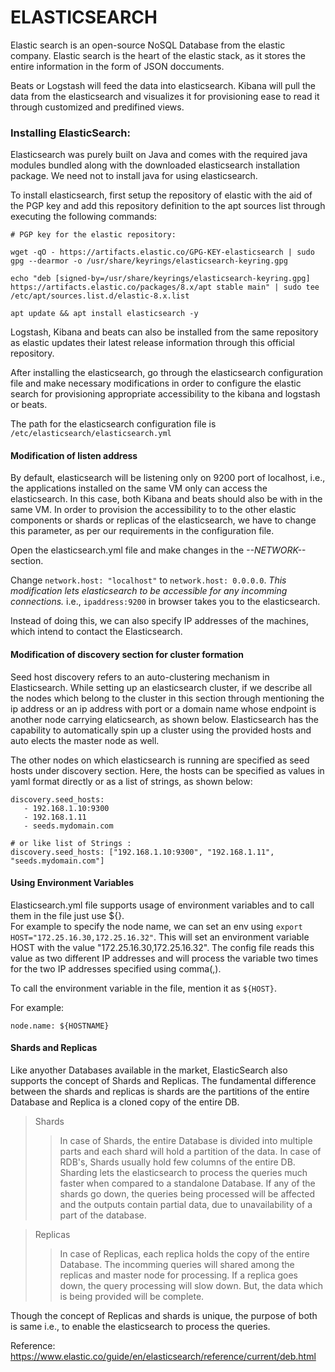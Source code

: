 # ELASTICSEARCH

Elastic search is an open-source NoSQL Database from the elastic company. Elastic search is the heart of the elastic stack, as it stores the entire information in the form of JSON doccuments. 

Beats or Logstash will feed the data into elasticsearch. Kibana will pull the data from the elasticsearch and visualizes it for provisioning ease to read it through customized and predifined views.

### Installing ElasticSearch:

Elasticsearch was purely built on Java and comes with the required java modules bundled along with the downloaded elasticsearch installation package. We need not to install java for using elasticsearch.

To install elasticsearch, first setup the repository of elastic with the aid of the PGP key and add this repository definition to the apt sources list through executing the following commands:

```
# PGP key for the elastic repository:

wget -qO - https://artifacts.elastic.co/GPG-KEY-elasticsearch | sudo gpg --dearmor -o /usr/share/keyrings/elasticsearch-keyring.gpg

echo "deb [signed-by=/usr/share/keyrings/elasticsearch-keyring.gpg] https://artifacts.elastic.co/packages/8.x/apt stable main" | sudo tee /etc/apt/sources.list.d/elastic-8.x.list

apt update && apt install elasticsearch -y

```

Logstash, Kibana and beats can also be installed from the same repository as elastic updates their latest release information through this official repository.

After installing the elasticsearch, go through the elasticsearch configuration file and make necessary modifications in order to configure the elastic search for provisioning appropriate accessibility to the kibana and logstash or beats.

The path for the elasticsearch configuration file is `/etc/elasticsearch/elasticsearch.yml`

#### Modification of listen address

By default, elasticsearch will be listening only on 9200 port of localhost, i.e., the applications installed on the same VM only can access the elasticsearch. In this case, both Kibana and beats should also be with in the same VM. In order to provision the accessibility to to the other elastic components or shards or replicas of the elasticsearch, we have to change this parameter, as per our requirements in the configuration file.

Open the elasticsearch.yml file and make changes in the *--NETWORK--* section.

Change `network.host: "localhost"` to `network.host: 0.0.0.0`.
*This modification lets elasticsearch to be accessible for any incomming connections.* i.e., `ipaddress:9200` in browser takes you to the elasticsearch.

Instead of doing this, we can also specify IP addresses of the machines, which intend to contact the Elasticsearch.

#### Modification of discovery section for cluster formation

Seed host discovery refers to an auto-clustering mechanism in Elasticsearch. While setting up an elasticsearch cluster, if we describe all the nodes which belong to the cluster in this section through mentioning the ip address or an ip address with port or a domain name whose endpoint is another node carrying elaticsearch, as shown below. Elasticsearch has the capability to automatically spin up a cluster using the provided hosts and auto elects the master node as well.

The other nodes on which elasticsearch is running are specified as seed hosts under discovery section. Here, the hosts can be specified as values in yaml format directly or as a list of strings, as shown below:

```
discovery.seed_hosts:
   - 192.168.1.10:9300
   - 192.168.1.11
   - seeds.mydomain.com

# or like list of Strings :
discovery.seed_hosts: ["192.168.1.10:9300", "192.168.1.11", "seeds.mydomain.com"]

```

#### Using Environment Variables

Elasticsearch.yml file supports usage of environment variables and to call them in the file just use ${}. <br>
For example to specify the node name, we can set an env using `export HOST="172.25.16.30,172.25.16.32"`. This will set an environment variable HOST with the value "172.25.16.30,172.25.16.32". The config file reads this value as two different IP addresses and will process the variable two times for the two IP addresses specified using comma(,).

To call the environment variable in the file, mention it as `${HOST}`. 

For example: 
```
node.name: ${HOSTNAME}
```
#### Shards and Replicas

Like anyother Databases available in the market, ElasticSearch also supports the concept of Shards and Replicas. The fundamental difference between the shards and replicas is shards are the partitions of the entire Database and Replica is a cloned copy of the entire DB.

> Shards
>> In case of Shards, the entire Database is divided into multiple parts and each shard will hold a partition of the data. In case of RDB's, Shards usually hold few columns of the entire DB. Sharding lets the elasticsearch to process the queries much faster when compared to a standalone Database. If any of the shards go down, the queries being processed will be affected and the outputs contain partial data, due to unavailability of a part of the database.

> Replicas
>> In case of Replicas, each replica holds the copy of the entire Database. The incomming queries will shared among the replicas and master node for processing. If a replica goes down, the query processing will slow down. But, the data which is being provided will be complete.

Though the concept of Replicas and shards is unique, the purpose of both is same i.e., to enable the elasticsearch to process the queries.






Reference: https://www.elastic.co/guide/en/elasticsearch/reference/current/deb.html